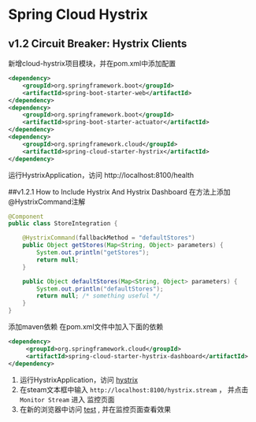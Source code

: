 # Spring Cloud Hystrix

## v1.2 Circuit Breaker: Hystrix Clients

新增cloud-hystrix项目模块，并在pom.xml中添加配置
```xml
<dependency>
    <groupId>org.springframework.boot</groupId>
    <artifactId>spring-boot-starter-web</artifactId>
</dependency>
<dependency>
    <groupId>org.springframework.boot</groupId>
    <artifactId>spring-boot-starter-actuator</artifactId>
</dependency>
<dependency>
    <groupId>org.springframework.cloud</groupId>
    <artifactId>spring-cloud-starter-hystrix</artifactId>
</dependency>
```

运行HystrixApplication，访问 http://localhost:8100/health

##v1.2.1 How to Include Hystrix And Hystrix Dashboard
在方法上添加@HystrixCommand注解

```java
@Component
public class StoreIntegration {

    @HystrixCommand(fallbackMethod = "defaultStores")
    public Object getStores(Map<String, Object> parameters) {
        System.out.println("getStores");
        return null;
    }

    public Object defaultStores(Map<String, Object> parameters) {
        System.out.println("defaultStores");
        return null; /* something useful */
    }
}
```

添加maven依赖
在pom.xml文件中加入下面的依赖

```xml
<dependency>
     <groupId>org.springframework.cloud</groupId>
     <artifactId>spring-cloud-starter-hystrix-dashboard</artifactId>
</dependency>
```

1. 运行HystrixApplication，访问 [hystrix](http://localhost:8100/hystrix)
1. 在steam文本框中输入 `http://localhost:8100/hystrix.stream` ， 并点击 `Monitor Stream` 进入 监控页面
1. 在新的浏览器中访问 [test](http://localhost:8100/test) , 并在监控页面查看效果

